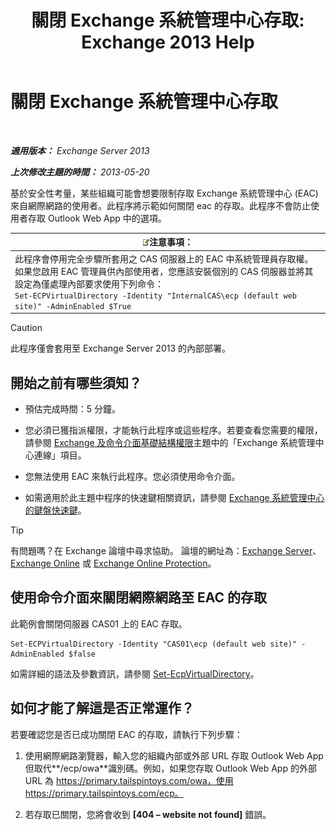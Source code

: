 ﻿---
title: '關閉 Exchange 系統管理中心存取: Exchange 2013 Help'
TOCTitle: 關閉 Exchange 系統管理中心存取
ms:assetid: 49f4fa77-1722-4703-81c9-8724ae0334fb
ms:mtpsurl: https://technet.microsoft.com/zh-tw/library/JJ218639(v=EXCHG.150)
ms:contentKeyID: 50473179
ms.date: 05/21/2018
mtps_version: v=EXCHG.150
ms.translationtype: MT
---

# 關閉 Exchange 系統管理中心存取

 

_**適用版本：** Exchange Server 2013_

_**上次修改主題的時間：** 2013-05-20_

基於安全性考量，某些組織可能會想要限制存取 Exchange 系統管理中心 (EAC) 來自網際網路的使用者。此程序將示範如何關閉 eac 的存取。此程序不會防止使用者存取 Outlook Web App 中的選項。

<table>
<thead>
<tr class="header">
<th><img src="images/Bb124558.note(EXCHG.150).gif" title="注意事項" alt="注意事項" />注意事項：</th>
</tr>
</thead>
<tbody>
<tr class="odd">
<td>此程序會停用完全步驟所套用之 CAS 伺服器上的 EAC 中系統管理員存取權。如果您啟用 EAC 管理員供內部使用者，您應該安裝個別的 CAS 伺服器並將其設定為僅處理內部要求使用下列命令：<br />
<code>Set-ECPVirtualDirectory -Identity &quot;InternalCAS\ecp (default web site)&quot; -AdminEnabled $True</code></td>
</tr>
</tbody>
</table>



> [!CAUTION]  
> 此程序僅會套用至 Exchange Server 2013 的內部部署。




## 開始之前有哪些須知？

  - 預估完成時間：5 分鐘。

  - 您必須已獲指派權限，才能執行此程序或這些程序。若要查看您需要的權限，請參閱 [Exchange 及命令介面基礎結構權限](exchange-and-shell-infrastructure-permissions-exchange-2013-help.md)主題中的「Exchange 系統管理中心連線」項目。

  - 您無法使用 EAC 來執行此程序。您必須使用命令介面。

  - 如需適用於此主題中程序的快速鍵相關資訊，請參閱 [Exchange 系統管理中心的鍵盤快速鍵](keyboard-shortcuts-in-the-exchange-admin-center-exchange-online-protection-help.md)。


> [!TIP]  
> 有問題嗎？在 Exchange 論壇中尋求協助。 論壇的網址為：<a href="https://go.microsoft.com/fwlink/p/?linkid=60612">Exchange Server</a>、 <a href="https://go.microsoft.com/fwlink/p/?linkid=267542">Exchange Online</a> 或 <a href="https://go.microsoft.com/fwlink/p/?linkid=285351">Exchange Online Protection</a>。




## 使用命令介面來關閉網際網路至 EAC 的存取

此範例會關閉伺服器 CAS01 上的 EAC 存取。

    Set-ECPVirtualDirectory -Identity "CAS01\ecp (default web site)" -AdminEnabled $false

如需詳細的語法及參數資訊，請參閱 [Set-EcpVirtualDirectory](https://technet.microsoft.com/zh-tw/library/dd297991\(v=exchg.150\))。

## 如何才能了解這是否正常運作？

若要確認您是否已成功關閉 EAC 的存取，請執行下列步驟：

1.  使用網際網路瀏覽器，輸入您的組織內部或外部 URL 存取 Outlook Web App 但取代**/ecp/owa**識別碼。例如，如果您存取 Outlook Web App 的外部 URL 為 https://primary.tailspintoys.com/owa，使用 https://primary.tailspintoys.com/ecp。

2.  若存取已關閉，您將會收到 **\[404 – website not found\]** 錯誤。

